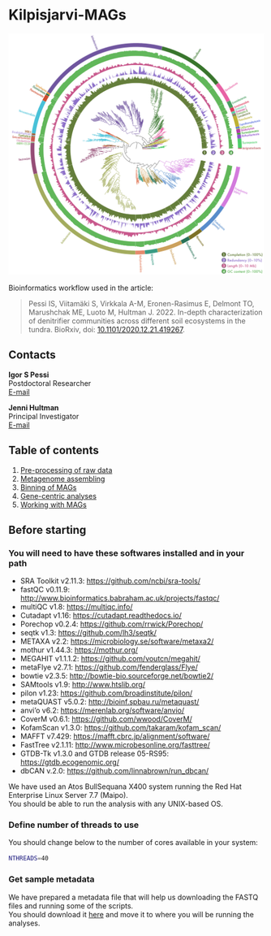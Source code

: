 # Kilpisjarvi-MAGs

![Kilpisjarvi MAGs](kilpisjarvi-MAGs.png)

Bioinformatics workflow used in the article:

> Pessi IS, Viitamäki S, Virkkala A-M, Eronen-Rasimus E, Delmont TO, Marushchak ME, Luoto M, Hultman J. 2022. In-depth characterization of denitrifier communities across different soil ecosystems in the tundra. BioRxiv, doi: [10.1101/2020.12.21.419267](https://doi.org/10.1101/2020.12.21.419267).

## Contacts

**Igor S Pessi**  
Postdoctoral Researcher  
[E-mail](mailto:igor.pessi@gmail.com)

**Jenni Hultman**  
Principal Investigator  
[E-mail](mailto:jenni.hultman@helsinki.fi)

## Table of contents

1. [Pre-processing of raw data](01-pre-processing.md)
2. [Metagenome assembling](02-assembling.md)
3. [Binning of MAGs](03-MAG-binning.md)
4. [Gene-centric analyses](04-gene-centric.md)
5. [Working with MAGs](05-working-with-MAGs.md)

## Before starting

### You will need to have these softwares installed and in your path

* SRA Toolkit v2.11.3: https://github.com/ncbi/sra-tools/
* fastQC v0.11.9: http://www.bioinformatics.babraham.ac.uk/projects/fastqc/
* multiQC v1.8: https://multiqc.info/
* Cutadapt v1.16: https://cutadapt.readthedocs.io/
* Porechop v0.2.4: https://github.com/rrwick/Porechop/
* seqtk v1.3: https://github.com/lh3/seqtk/
* METAXA v2.2: https://microbiology.se/software/metaxa2/
* mothur v1.44.3: https://mothur.org/
* MEGAHIT v1.1.1.2: https://github.com/voutcn/megahit/
* metaFlye v2.7.1: https://github.com/fenderglass/Flye/
* bowtie v2.3.5: http://bowtie-bio.sourceforge.net/bowtie2/
* SAMtools v1.9: http://www.htslib.org/
* pilon v1.23: https://github.com/broadinstitute/pilon/
* metaQUAST v5.0.2: http://bioinf.spbau.ru/metaquast/
* anvi’o v6.2: https://merenlab.org/software/anvio/
* CoverM v0.6.1: https://github.com/wwood/CoverM/
* KofamScan v1.3.0: https://github.com/takaram/kofam_scan/
* MAFFT v7.429: https://mafft.cbrc.jp/alignment/software/
* FastTree v2.1.11: http://www.microbesonline.org/fasttree/
* GTDB-Tk v1.3.0 and GTDB release 05-RS95: https://gtdb.ecogenomic.org/
* dbCAN v.2.0: https://github.com/linnabrown/run_dbcan/

We have used an Atos BullSequana X400 system running the Red Hat Enterprise Linux Server 7.7 (Maipo).  
You should be able to run the analysis with any UNIX-based OS.

### Define number of threads to use

You should change below to the number of cores available in your system:

```bash
NTHREADS=40
```

### Get sample metadata

We have prepared a metadata file that will help us downloading the FASTQ files and running some of the scripts.  
You should download it [here](sample_metadata.tsv) and move it to where you will be running the analyses.